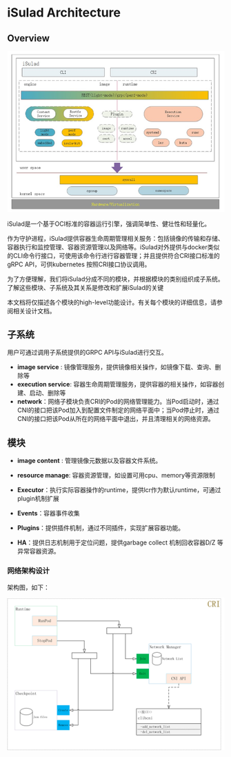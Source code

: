 # iSulad Architecture

## Overview

![architecture](./images/arch.jpg)

iSulad是一个基于OCI标准的容器运行引擎，强调简单性、健壮性和轻量化。

作为守护进程，iSulad提供容器生命周期管理相关服务：包括镜像的传输和存储、容器执行和监控管理、容器资源管理以及网络等。iSulad对外提供与docker类似的CLI命令行接口，可使用该命令行进行容器管理；并且提供符合CRI接口标准的gRPC API，可供kubernetes 按照CRI接口协议调用。

为了方便理解，我们将iSulad分成不同的模块，并根据模块的类别组织成子系统。了解这些模块、子系统及其关系是修改和扩展iSulad的关键

本文档将仅描述各个模块的high-level功能设计。有关每个模块的详细信息，请参阅相关设计文档。

## 子系统

用户可通过调用子系统提供的GRPC API与iSulad进行交互。

- **image service** :   镜像管理服务，提供镜像相关操作，如镜像下载、查询、删除等
- **execution service**:  容器生命周期管理服务，提供容器的相关操作，如容器创建、启动、删除等
- **network**：网络子模块负责CRI的Pod的网络管理能力。当Pod启动时，通过CNI的接口把该Pod加入到配置文件制定的网络平面中；当Pod停止时，通过CNI的接口把该Pod从所在的网络平面中退出，并且清理相关的网络资源。

## 模块

- **image content** :   管理镜像元数据以及容器文件系统。

- **resource manage**:  容器资源管理，如设置可用cpu、memory等资源限制

- **Executor**：执行实际容器操作的runtime，提供lcr作为默认runtime，可通过plugin机制扩展

- **Events**：容器事件收集

- **Plugins**：提供插件机制，通过不同插件，实现扩展容器功能。

- **HA**：提供日志机制用于定位问题，提供garbage collect 机制回收容器D/Z 等异常容器资源。

### 网络架构设计

架构图，如下：

![CNI_architecture](./images/CNI_architecture.png)
